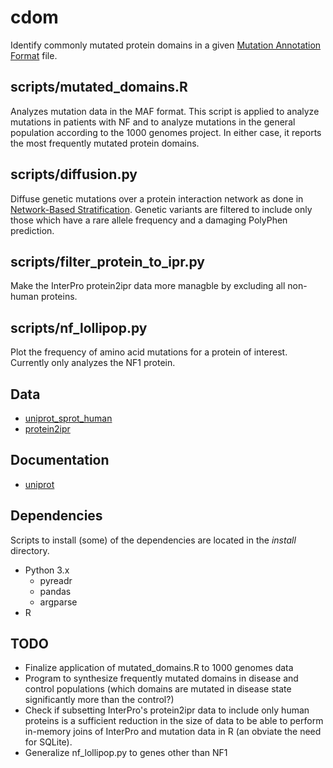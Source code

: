 # cdom
Identify commonly mutated protein domains in a given [Mutation Annotation Format](https://docs.gdc.cancer.gov/Data/File_Formats/MAF_Format/) file.

## scripts/mutated\_domains.R
Analyzes mutation data in the MAF format.
This script is applied to analyze mutations in patients with NF and to analyze mutations in the general population according to the 1000 genomes project.
In either case, it reports the most frequently mutated protein domains.

## scripts/diffusion.py
Diffuse genetic mutations over a protein interaction network as done in [Network-Based Stratification](https://doi.org/10.1038/nmeth.2651).
Genetic variants are filtered to include only those which have a rare allele frequency and a damaging PolyPhen prediction.

## scripts/filter_protein_to_ipr.py
Make the InterPro protein2ipr data more managble by excluding all non-human proteins.

## scripts/nf_lollipop.py
Plot the frequency of amino acid mutations for a protein of interest.
Currently only analyzes the NF1 protein.

## Data
- [uniprot\_sprot\_human](ftp://ftp.uniprot.org/pub/databases/uniprot/current_release/knowledgebase/taxonomic_divisions/uniprot_sprot_human.dat.gz)
- [protein2ipr](ftp://ftp.ebi.ac.uk/pub/databases/interpro/74.0/protein2ipr.dat.gz)

## Documentation
- [uniprot](https://web.expasy.org/docs/userman.html)

## Dependencies
Scripts to install (some) of the dependencies are located in the *install* directory.

- Python 3.x
  - pyreadr
  - pandas
  - argparse
- R

## TODO
- Finalize application of mutated_domains.R to 1000 genomes data
- Program to synthesize frequently mutated domains in disease and control populations (which domains are mutated in disease state significantly more than the control?)
- Check if subsetting InterPro's protein2ipr data to include only human proteins is a sufficient reduction in the size of data to be able to perform in-memory joins of InterPro and mutation data in R (an obviate the need for SQLite).
- Generalize nf_lollipop.py to genes other than NF1
